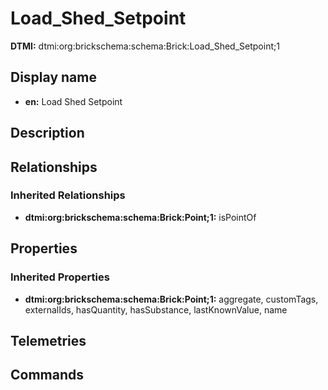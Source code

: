 # Load_Shed_Setpoint
**DTMI:** dtmi:org:brickschema:schema:Brick:Load_Shed_Setpoint;1
## Display name
- **en:** Load Shed Setpoint
## Description
## Relationships
### Inherited Relationships
* **dtmi:org:brickschema:schema:Brick:Point;1:** isPointOf
## Properties
### Inherited Properties
* **dtmi:org:brickschema:schema:Brick:Point;1:** aggregate, customTags, externalIds, hasQuantity, hasSubstance, lastKnownValue, name
## Telemetries
## Commands
